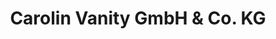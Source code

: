 ---
title: "Carolin Vanity GmbH & Co. KG"
url: /homburg/carolin-vanity-gmbh-und-co-kg/
shop: Kleidung
---